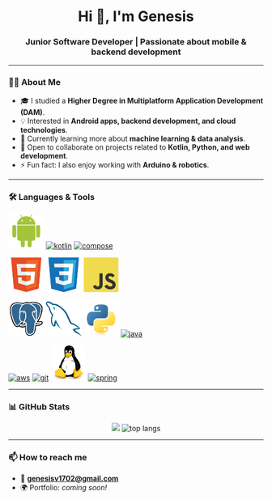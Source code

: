 <h1 align="center">Hi 👋, I'm Genesis</h1>
<h3 align="center">Junior Software Developer | Passionate about mobile & backend development</h3>

---

### 👨‍💻 About Me
- 🎓 I studied a **Higher Degree in Multiplatform Application Development (DAM)**.  
- 💡 Interested in **Android apps, backend development, and cloud technologies**.  
- 🌱 Currently learning more about **machine learning & data analysis**.  
- 🤝 Open to collaborate on projects related to **Kotlin, Python, and web development**.  
- ⚡ Fun fact: I also enjoy working with **Arduino & robotics**.  

---

### 🛠️ Languages & Tools
<p align="left">
  <!-- Mobile -->
  <a href="https://developer.android.com" target="_blank"><img src="https://raw.githubusercontent.com/devicons/devicon/master/icons/android/android-original.svg" alt="android" width="70" height="70"/></a>
  <a href="https://kotlinlang.org" target="_blank"><img src="https://www.vectorlogo.zone/logos/kotlinlang/kotlinlang-icon.svg" alt="kotlin" width="70" height="70"/></a>
  <a href="https://developer.android.com/jetpack/compose" target="_blank"><img src="https://developer.android.com/images/jetpack/compose-hero.svg" alt="compose" width="70" height="70"/></a>
  
  <!-- Web -->
  <a href="https://www.w3.org/html/" target="_blank"><img src="https://raw.githubusercontent.com/devicons/devicon/master/icons/html5/html5-original.svg" alt="html5" width="70" height="70"/></a>
  <a href="https://www.w3schools.com/css/" target="_blank"><img src="https://raw.githubusercontent.com/devicons/devicon/master/icons/css3/css3-original.svg" alt="css3" width="70" height="70"/></a>
  <a href="https://developer.mozilla.org/en-US/docs/Web/JavaScript" target="_blank"><img src="https://raw.githubusercontent.com/devicons/devicon/master/icons/javascript/javascript-original.svg" alt="javascript" width="70" height="70"/></a>
  
  <!-- Backend & DB -->
  <a href="https://www.postgresql.org" target="_blank"><img src="https://raw.githubusercontent.com/devicons/devicon/master/icons/postgresql/postgresql-original.svg" alt="postgresql" width="70" height="70"/></a>
  <a href="https://www.mysql.com/" target="_blank"><img src="https://raw.githubusercontent.com/devicons/devicon/master/icons/mysql/mysql-original.svg" alt="mysql" width="70" height="70"/></a>
  <a href="https://www.python.org" target="_blank"><img src="https://raw.githubusercontent.com/devicons/devicon/master/icons/python/python-original.svg" alt="python" width="70" height="70"/></a>
  <a href="https://www.java.org" target="_blank"><img src="https://www.svgrepo.com/show/452234/java.svg" alt="java" width="70" height="70"/></a>
  <!-- Cloud & Tools -->
  <a href="https://aws.amazon.com" target="_blank"><img src="https://www.svgrepo.com/show/448266/aws.svg" alt="aws" width="70" height="70"/></a>
  <a href="https://git-scm.com/" target="_blank"><img src="https://www.vectorlogo.zone/logos/git-scm/git-scm-icon.svg" alt="git" width="70" height="70"/></a>
  <a href="https://www.linux.org/" target="_blank"><img src="https://raw.githubusercontent.com/devicons/devicon/master/icons/linux/linux-original.svg" alt="linux" width="70" height="70"/></a>
  <a href="https://www.spring.org/" target="_blank"><img src="https://www.svgrepo.com/show/376350/spring.svg" alt="spring" width="70" height="70"/></a>


</p>

---

### 📊 GitHub Stats
<p align="center">
<img src="https://github-readme-stats-mu-ruddy.vercel.app/api?username=genesisvergaraa&show_icons=true&theme=radical" />
  <img src="https://github-readme-stats-mu-ruddy.vercel.app/api/top-langs/?username=genesisvergaraa&layout=compact&theme=tokyonight" alt="top langs" />
</p>

---

### 📫 How to reach me
- 📧 **genesisv1702@gmail.com**  
- 🌍 Portfolio: *coming soon!*  
